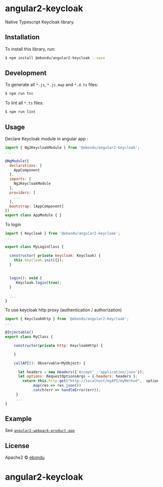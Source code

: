# angular2-keycloak

Native Typescript Keycloak library.

## Installation

To install this library, run:

```bash
$ npm install @ebondu/angular2-keycloak --save
```

## Development

To generate all `*.js`, `*.js.map` and `*.d.ts` files:

```bash
$ npm run tsc
```

To lint all `*.ts` files:

```bash
$ npm run lint
```

## Usage

Declare Keycloak module in angular app :

```javascript
import { Ng2KeycloakModule } from '@ebondu/angular2-keycloak';
...

@NgModule({
  declarations: [
    AppComponent
  ],
  imports: [
    Ng2KeycloakModule
  ],
  providers: [
    ...
  ],
  bootstrap: [AppComponent]
})
export class AppModule { }


```

To login

```javascript
import { Keycloak } from '@ebondu/angular2-keycloak';
...

export class MyLoginClass {

  constructor( private keycloak: Keycloak) {
    this.keycloak.init({});
  }
  
  
  login(): void {
     Keycloak.login(true);
  }
  
  ...
}
```

To use keycloak http proxy (authentication / authorization)

```javascript
import { KeycloakHttp } from '@ebondu/angular2-keycloak';
...

@Injectable()
export class MyClass {

    constructor(private http: KeycloakHttp) {

    }

    callAPI(): Observable<MyObject> {

      let headers = new Headers({'Accept' :'application/json'});
      let options: RequestOptionsArgs = { headers: headers };
        return this.http.get("http://localhost/myAPI/myMethod",  options)
            .map(res => res.json())
            .catch(err => handleError(err));
     }
     ...
}
```

## Example

See [`angular2-webpack-product-app`](https://github.com/ebondu/angular2-keycloak/blob/master/example/angular2-webpack-product-app)

## License

Apache2 © [ebondu](dev.ebondu@gmail.com)
# angular2-keycloak
